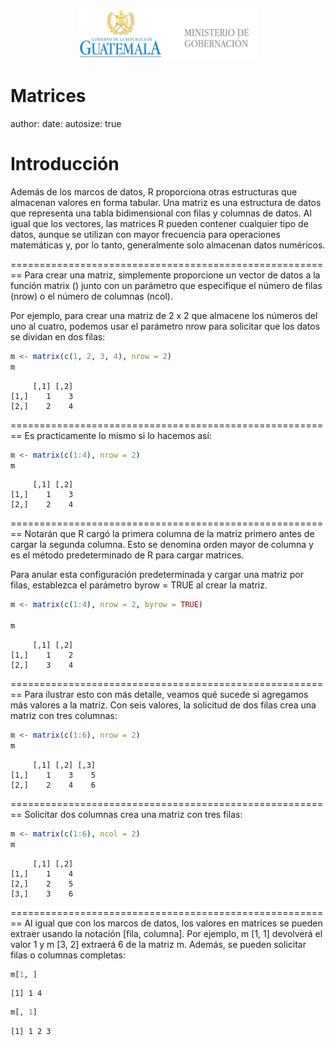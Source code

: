 <p align="center">
<img src="logomingob2018.png">
</p>

Matrices
========================================================
author: 
date: 
autosize: true

Introducción
========================================================
Además de los marcos de datos, R proporciona otras estructuras que almacenan valores en forma tabular. Una matriz es una estructura de datos que representa una tabla bidimensional con filas y columnas de datos. Al igual que los vectores, las matrices R pueden contener cualquier tipo de datos, aunque se utilizan con mayor frecuencia para operaciones matemáticas y, por lo tanto, generalmente solo almacenan datos numéricos.


========================================================
Para crear una matriz, simplemente proporcione un vector de datos a la función matrix () junto con un parámetro que especifique el número de filas (nrow) o el número de columnas (ncol).

Por ejemplo, para crear una matriz de 2 x 2 que almacene los números del uno al cuatro, podemos usar el parámetro nrow para solicitar que los datos se dividan en dos filas:


```r
m <- matrix(c(1, 2, 3, 4), nrow = 2)
m
```

```
     [,1] [,2]
[1,]    1    3
[2,]    2    4
```

========================================================
Es practicamente lo mismo si lo hacemos así:


```r
m <- matrix(c(1:4), nrow = 2)
m
```

```
     [,1] [,2]
[1,]    1    3
[2,]    2    4
```


========================================================
Notarán que R cargó la primera columna de la matriz primero antes de cargar la segunda columna. Esto se denomina orden mayor de columna y es el método predeterminado de R para cargar matrices.

Para anular esta configuración predeterminada y cargar una matriz por filas, establezca el parámetro byrow = TRUE al crear la matriz.


```r
m <- matrix(c(1:4), nrow = 2, byrow = TRUE)

m
```

```
     [,1] [,2]
[1,]    1    2
[2,]    3    4
```

========================================================
Para ilustrar esto con más detalle, veamos qué sucede si agregamos más valores a la matriz.
Con seis valores, la solicitud de dos filas crea una matriz con tres columnas:


```r
m <- matrix(c(1:6), nrow = 2)
m
```

```
     [,1] [,2] [,3]
[1,]    1    3    5
[2,]    2    4    6
```


========================================================
Solicitar dos columnas crea una matriz con tres filas:


```r
m <- matrix(c(1:6), ncol = 2)
m
```

```
     [,1] [,2]
[1,]    1    4
[2,]    2    5
[3,]    3    6
```


========================================================
Al igual que con los marcos de datos, los valores en matrices se pueden extraer usando la notación [fila, columna]. Por ejemplo, m [1, 1] devolverá el valor 1 y m [3, 2] extraerá 6 de la matriz m. Además, se pueden solicitar filas o columnas completas:


```r
m[1, ]
```

```
[1] 1 4
```

```r
m[, 1]
```

```
[1] 1 2 3
```


